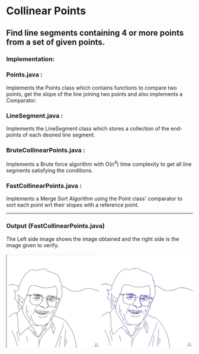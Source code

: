 # Collinear Points

## Find line segments containing 4 or more points from a set of given points.

### Implementation:

<h3>Points.java :</h3> Implements the Points class which contains functions to compare two points, get the slope of the line joining two points and also implements a Comparator.
<h3>LineSegment.java :</h3> Implements the LineSegment class which stores a collection of the end-points of each desired line segment.
<h3>BruteCollinearPoints.java :</h3> Implements a Brute force algorithm with O(n<sup>4</sup>) time complexity to get all line segments satisfying the conditions.
<h3>FastCollinearPoints.java :</h3> Implements a Merge Sort Algorithm using the Point class' comparator to sort each point wrt their slopes with a reference point.
<hr>

### Output (FastCollinearPoints.java) 

The Left side image shows the image obtained and the right side is the image given to verify.
<br><br>
<img src='Collinear_Points/RS_join.jpg'>
